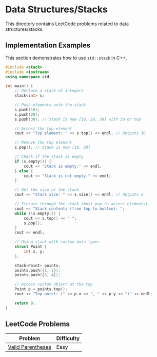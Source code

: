 # Data Structures/Stacks

This directory contains LeetCode problems related to data structures/stacks.


## Implementation Examples

This section demonstrates how to use `std::stack` in C++.

```cpp
#include <stack>
#include <iostream>
using namespace std;

int main() {
    // Declare a stack of integers
    stack<int> s;

    // Push elements onto the stack
    s.push(10);
    s.push(20);
    s.push(30); // Stack is now [10, 20, 30] with 30 on top

    // Access the top element
    cout << "Top element: " << s.top() << endl; // Outputs 30

    // Remove the top element
    s.pop(); // Stack is now [10, 20]

    // Check if the stack is empty
    if (s.empty()) {
        cout << "Stack is empty." << endl;
    } else {
        cout << "Stack is not empty." << endl;
    }

    // Get the size of the stack
    cout << "Stack size: " << s.size() << endl; // Outputs 2

    // Iterate through the stack (must pop to access elements)
    cout << "Stack contents (from top to bottom): ";
    while (!s.empty()) {
        cout << s.top() << " ";
        s.pop();
    }
    cout << endl;

    // Using stack with custom data types
    struct Point {
        int x, y;
    };

    stack<Point> points;
    points.push({1, 2});
    points.push({3, 4});

    // Access custom object at the top
    Point p = points.top();
    cout << "Top point: (" << p.x << ", " << p.y << ")" << endl;

    return 0;
}
```
## LeetCode Problems

| Problem | Difficulty |
|---------|------------|
| [Valid Parentheses](https://leetcode.com/problems/valid-parentheses/description/) | Easy |
